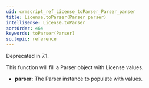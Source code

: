 ```yaml
---
uid: crmscript_ref_License_toParser_Parser_parser
title: License.toParser(Parser parser)
intellisense: License.toParser
sortOrder: 464
keywords: toParser(Parser)
so.topic: reference
---
```



Deprecated in 7.1.


This function will fill a Parser object with License values.


* **parser:** The Parser instance to populate with values.


